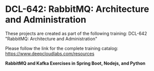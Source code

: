 # DCL-642: RabbitMQ: Architecture and Administration

These projects are created as part of the following training: DCL-642 "RabbitMQ: Architecture and Administration"

Please follow the link for the complete training catalog: https://www.deepcloudlabs.com/resources

**RabbitMQ and Kafka Exercises in Spring Boot, Nodejs, and Python**
